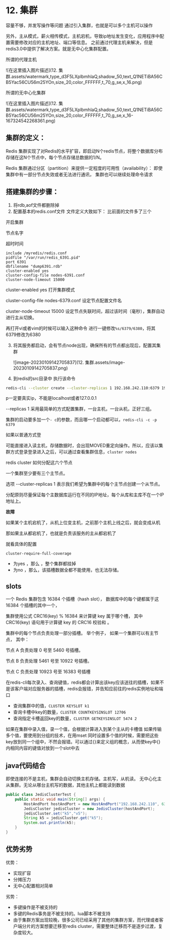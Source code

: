 # 12. 集群



容量不够，并发写操作等问题
通过引入集群，也就是可以多个主机可以操作



另外，主从模式，薪火相传模式，主机宕机，导致ip地址发生变化，应用程序中配置需要修改对应的主机地址、端口等信息。
之前通过代理主机来解决，但是redis3.0中提供了解决方案。就是无中心化集群配置。

所谓的代理主机

![在这里插入图片描述](12. 集群.assets/watermark,type_d3F5LXplbmhlaQ,shadow_50,text_Q1NETiBA56CB5Yac56CU56m25YOn,size_20,color_FFFFFF,t_70,g_se,x_16.png)

所谓的无中心化集群

![在这里插入图片描述](12. 集群.assets/watermark,type_d3F5LXplbmhlaQ,shadow_50,text_Q1NETiBA56CB5Yac56CU56m25YOn,size_20,color_FFFFFF,t_70,g_se,x_16-167324542268361.png)



## 集群的定义：

Redis 集群实现了对Redis的水平扩容，即启动N个redis节点，将整个数据库分布存储在这N个节点中，每个节点存储总数据的1/N。

Redis 集群通过分区（partition）来提供一定程度的可用性（availability）： 即使集群中有一部分节点失效或者无法进行通讯， 集群也可以继续处理命令请求




## **搭建集群的步骤：**

1. 将rdb,aof文件都删除掉
2. 配置基本的redis.conf文件
   文件定义大致如下：
   比前面的文件多了三个

开启集群

节点名字

超时时间

```properties
include /myredis/redis.conf
pidfile "/var/run/redis_6391.pid"
port 6391
dbfilename "dump6391.rdb"
cluster-enabled yes
cluster-config-file nodes-6391.conf
cluster-node-timeout 15000
```

cluster-enabled yes  打开集群模式

cluster-config-file nodes-6379.conf 设定节点配置文件名

cluster-node-timeout 15000  设定节点失联时间，超过该时间（毫秒），集群自动进行主从切换。



再打开vi或者vim的时候可以输入这种命令 进行一键修改`%s/6379/6380`，将其6379修改为6380



3. 将其服务都启动，会有节点node出现，确保所有的节点都出现后，配置其集群

   ![image-20230109142705837](12. 集群.assets/image-20230109142705837.png)

4. 到redis的src目录中
   执行该命令

```bash
redis-cli --cluster create --cluster-replicas 1 192.168.242.110:6379 192.168.242.110:6380 192.168.242.110:6381 192.168.242.110:6389 192.168.242.110:6390 192.168.242.110:6391
```

p一定要真实ip，不能是localhost或者127.0.0.1

 --replicas 1 采用最简单的方式配置集群，一台主机，一台从机，正好三组。



集群的启动要多加一个`- c`的参数，而且哪一个启动都可以，`redis-cli -c -p 6379`

如果以普通方式登

可能直接进入读主机，存储数据时，会出现MOVED重定向操作。所以，应该以集群方式登录登录进入之后，可以通过查看集群信息，`cluster nodes`



redis cluster 如何分配这六个节点

一个集群至少要有三个主节点。

选项 --cluster-replicas 1 表示我们希望为集群中的每个主节点创建一个从节点。

分配原则尽量保证每个主数据库运行在不同的IP地址，每个从库和主库不在一个IP地址上。



**故障**

如果某个主机宕机了，从机上位变主机，之前那个主机上线之后，就会变成从机

那如果主从都宕机了，也就是负责该服务的主从都宕机了

就看具体的配置

```
cluster-require-full-coverage
```

- 为yes ，那么 ，整个集群都挂掉
- 为no ，那么，该插槽数据全都不能使用，也无法存储。





## slots

一个 Redis 集群包含 16384 个插槽（hash slot）， 数据库中的每个键都属于这 16384 个插槽的其中一个，

集群使用公式 CRC16(key) % 16384 来计算键 key 属于哪个槽， 其中 CRC16(key) 语句用于计算键 key 的 CRC16 校验和 。

集群中的每个节点负责处理一部分插槽。 举个例子， 如果一个集群可以有主节点， 其中：

节点 A 负责处理 0 号至 5460 号插槽。

节点 B 负责处理 5461 号至 10922 号插槽。

节点 C 负责处理 10923 号至 16383 号插槽




在redis-cli每次录入、查询键值，redis都会计算出该key应该送往的插槽，如果不是该客户端对应服务器的插槽，redis会报错，并告知应前往的redis实例地址和端口

- 查询集群中的值，`CLUSTER KEYSLOT k1`
- 查询卡槽中key的数量，`CLUSTER COUNTKEYSINSLOT 12706`
- 查询指定卡槽返回key的数量，`CLUSTER GETKEYSINSLOT 5474 2`



如果在集群中录入值，录一个值，会根据计算进入到某个主从的卡槽值
如果传输多个值，要使用到分组的技术，在用mset 同时设置多个值的时候，需要把这些key放到同一个组中，不然会报错。可以通过{}来定义组的概念，从而使key中{}内相同内容的键值对放到一个slot中去



## java代码结合

即使连接的不是主机，集群会自动切换主机存储。主机写，从机读。
无中心化主从集群。无论从哪台主机写的数据，其他主机上都能读到数据

```java
public class JedisClusterTest {
    public static void main(String[] args) {
        HostAndPort hostAndPort = new HostAndPort("192.168.242.110", 6381);
        JedisCluster jedisCluster = new JedisCluster(hostAndPort);
        jedisCluster.set("k5","v5");
        String k5 = jedisCluster.get("k5");
        System.out.println(k5);
    }
}
```





## 优势劣势

优势：

- 实现扩容
- 分摊压力
- 无中心配置相对简单



劣势：

- 多键操作是不被支持的
- 多键的Redis事务是不被支持的。lua脚本不被支持
- 由于集群方案出现较晚，很多公司已经采用了其他的集群方案，而代理或者客户端分片的方案想要迁移至redis cluster，需要整体迁移而不是逐步过渡，复杂度较大。